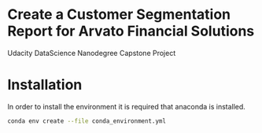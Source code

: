 # Create a Customer Segmentation Report for Arvato Financial Solutions
Udacity DataScience Nanodegree Capstone Project



# Installation

In order to install the environment it is required that anaconda is installed.

```bash
conda env create --file conda_environment.yml
```
